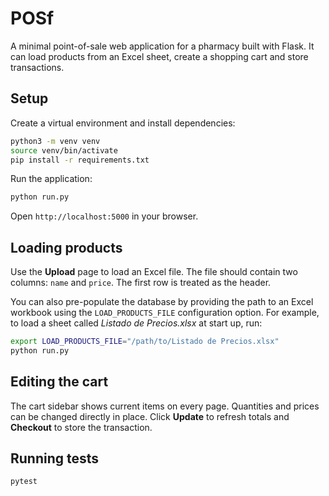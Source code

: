 # POSf

A minimal point-of-sale web application for a pharmacy built with Flask. It can load products from an Excel sheet, create a shopping cart and store transactions.

## Setup

Create a virtual environment and install dependencies:

```bash
python3 -m venv venv
source venv/bin/activate
pip install -r requirements.txt
```

Run the application:

```bash
python run.py
```

Open `http://localhost:5000` in your browser.

## Loading products

Use the **Upload** page to load an Excel file. The file should contain two columns: `name` and `price`. The first row is treated as the header.

You can also pre-populate the database by providing the path to an Excel
workbook using the `LOAD_PRODUCTS_FILE` configuration option. For example, to
load a sheet called *Listado de Precios.xlsx* at start up, run:

```bash
export LOAD_PRODUCTS_FILE="/path/to/Listado de Precios.xlsx"
python run.py
```

## Editing the cart

The cart sidebar shows current items on every page. Quantities and prices can be
changed directly in place. Click **Update** to refresh totals and **Checkout**
to store the transaction.

## Running tests

```
pytest
```
